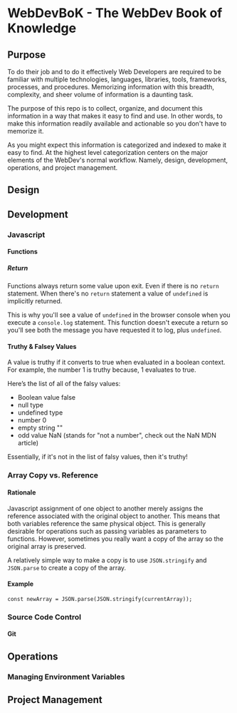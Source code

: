 # WebDevBoK - The WebDev Book of Knowledge

## Purpose

To do their job and to do it effectively Web Developers are required to 
be familiar with multiple technologies, languages, libraries, tools, 
frameworks, processes, and procedures. Memorizing information with this
breadth, complexity, and sheer volume of information is a daunting task.

The purpose of this repo is to collect, organize, and document this 
information in a way that makes it easy to find and use. In other words,
to make this information readily available and actionable so you don't 
have to memorize it.

As you might expect this information is categorized and indexed to make
it easy to find. At the highest level categorization centers on the
major elements of the WebDev's normal workflow. Namely, design,
development, operations, and project management.

## Design

## Development

### Javascript

#### Functions

##### Return

Functions always return some value upon exit. Even if there is no `return` 
statement. When there's no `return` statement a value of `undefined` is
implicitly returned. 

This is why you'll see a value of `undefined` in the 
browser console when you execute a `console.log` statement. This function
doesn't execute a return so you'll see both the message you have requested it
to log, plus `undefined`.

#### Truthy & Falsey Values

A value is truthy if it converts to true when evaluated in a boolean context.
For example, the number 1 is truthy because, 1 evaluates to true. 

Here’s the list of all of the falsy values:
- Boolean value false
- null type
- undefined type
- number 0
- empty string ""
- odd value NaN (stands for "not a number", check out the NaN MDN article)

Essentially, if it's not in the list of falsy values, then it's truthy!

### Array Copy vs. Reference

#### Rationale
Javascript assignment of one object to another merely assigns the reference
associated with the original object to another. This means that both 
variables reference the same physical object. This is generally 
desirable for operations such as passing variables as parameters to
functions. However, sometimes you really want a copy of the array so
the original array is preserved.

A relatively simple way to make a copy is to use `JSON.stringify` and
`JSON.parse` to create a copy of the array.

#### Example
```
const newArray = JSON.parse(JSON.stringify(currentArray));
```

### Source Code Control

#### Git

## Operations

### Managing Environment Variables
## Project Management

